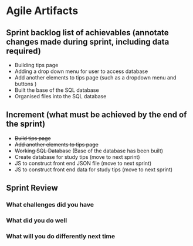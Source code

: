 # Agile Artifacts 

## Sprint backlog list of achievables (annotate changes made during sprint, including data required)
- Building tips page 
- Adding a drop down menu for user to access database
- Add another elements to tips page (such as a dropdown menu and buttons )
- Built the base of the SQL database 
- Organised files into the SQL database


## Increment (what must be achieved by the end of the sprint)
- ~~Build tips page~~
- ~~Add another elements to tips page~~
- ~~Working SQL Database~~ (Base of the database has been built)
- Create database for study tips (move to next sprint)
- JS to construct front end JSON file (move to next sprint)
- JS to construct front end data for study tips  (move to next sprint)


## Sprint Review 
### What challenges did you have


### What did you do well


### What will you do differently next time

